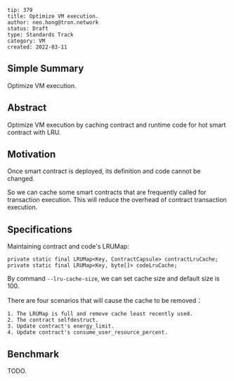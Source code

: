 ```
tip: 379
title: Optimize VM execution. 
author: neo.hong@tron.network
status: Draft
type: Standards Track
category: VM
created: 2022-03-11
```

## Simple Summary

Optimize VM execution.

## Abstract

Optimize VM execution by caching contract and runtime code for hot smart contract with LRU.

## Motivation

Once smart contract is deployed, its definition and code cannot be changed.

So we can cache some smart contracts that are frequently called for transaction execution. This will reduce the overhead of contract transaction execution.

## Specifications

Maintaining contract and code's LRUMap:

```
private static final LRUMap<Key, ContractCapsule> contractLruCache;
private static final LRUMap<Key, byte[]> codeLruCache;
```
By command `--lru-cache-size`, we can set cache size and default size is 100.

There are four scenarios that will cause the cache to be removed：

```
1. The LRUMap is full and remove cache least recently used.
2. The contract selfdestruct.
3. Update contract's energy_limit.
4. Update contract's consume_user_resource_percent.
```

## Benchmark

TODO.

